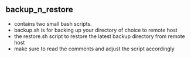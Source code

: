 ## backup_n_restore
* contains two small bash scripts. 
* backup.sh is for backing up your directory of choice to remote host
* the restore.sh script to restore the latest backup directory from remote host
* make sure to read the comments and adjust the script accordingly
